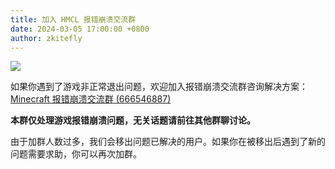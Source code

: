 ```yaml
---
title: 加入 HMCL 报错崩溃交流群
date: 2024-03-05 17:00:00 +0800
author: zkitefly
---
```


![][hmcl-group-666546887-qrcode]

如果你遇到了游戏非正常退出问题，欢迎加入报错崩溃交流群咨询解决方案：[Minecraft 报错崩溃交流群 (666546887)][hmcl-group-666546887]

**本群仅处理游戏报错崩溃问题，无关话题请前往其他群聊讨论。**

由于加群人数过多，我们会移出问题已解决的用户。如果你在被移出后遇到了新的问题需要求助，你可以再次加群。

<!----{{'>'}}
<script>
document.addEventListener('DOMContentLoaded', function() {
    const modal = document.createElement('div');
    modal.style.cssText = `
        position: fixed;
        top: 0;
        left: 0;
        width: 100%;
        height: 100%;
        background: rgba(0, 0, 0, 0.5);
        display: flex;
        justify-content: center;
        align-items: center;
        z-index: 9999;
    `;

    const modalContent = document.createElement('div');
    modalContent.style.cssText = `
        background: white;
        padding: 20px;
        border-radius: 8px;
        max-width: 500px;
        width: 90%;
        max-height: 80vh;
        overflow-y: auto;
        position: relative;
    `;

    let timeLeft = 10 ; /* 倒计时秒数 */
    const closeButton = document.createElement('button');
    closeButton.textContent = '我已了解';
    closeButton.style.cssText = `
        display: block;
        margin: 15px auto 0;
        padding: 8px 20px;
        background: #007bff;
        color: white;
        border: none;
        border-radius: 4px;
        cursor: not-allowed;
        opacity: 0.6;
    `;
    closeButton.disabled = true;

    modalContent.innerHTML = `
        <h1>⚠️加入群聊前请注意⚠️</h2>
        <ul>
            <li>游戏非正常退出时，请点击左下角 <img src="/assets/img/docs/groups/button-1.png" style="display: inline; height: 1.5em; vertical-align: middle;" title="导出游戏崩溃日志"> 按钮（不是 <img src="/assets/img/docs/groups/button-2.png" style="display: inline; height: 1.5em; vertical-align: middle;" title="日志"> 按钮），并完整发送生成的报错压缩包</li>
            <li>遇到其他问题时，请详细说明情况并提供相关截图，以便我们提供帮助</li>
            <li>使用整合包时，请说明具体的整合包名称与版本</li>
            <li>请保持耐心，群管理和群友会协助解决问题。严禁辱骂、催促他人</li>
            <li>禁止讨论政治、色情、违法、金钱交易等敏感内容，禁止人身攻击、造谣诽谤等行为</li>
            <li>禁止刷屏、灌水、挑起争端、发泄情绪等影响群聊秩序的行为</li>
            <li>禁止使用第三方插件发送特殊消息；禁止讨论多人游戏作弊工具</li>
            <li>本群仅支持 HMCL 启动器相关问题。PCL 启动器用户请加入 978054335 群</li>
            <li>请勿重复发送文件，如需重新获取关注，请引用之前发送的消息</li>
            <li>因人数限制，已解决问题的用户会被移出群聊。如遇新问题可再次加入</li>
            <li>本群仅处理游戏崩溃相关问题，其他话题请到其他群讨论</li>
        </ul>
        <p style="text-align: center; margin-top: 15px;">
            请等待 <span id="countdown">${timeLeft}</span> 秒，请认真阅读注意事项
        </p>
    `;

    modalContent.appendChild(closeButton);
    modal.appendChild(modalContent);
    document.body.appendChild(modal);

    /* 倒计时功能 */
    const countdownInterval = setInterval(() => {
        timeLeft--;
        document.getElementById('countdown').textContent = timeLeft;
        if (timeLeft <= 0) {
            clearInterval(countdownInterval);
            document.getElementById('countdown').parentElement.textContent = '请点击下方按钮关闭';
            closeButton.disabled = false;
            closeButton.style.cursor = 'pointer';
            closeButton.style.opacity = '1';
        }
    }, 1000);

    /* 添加关闭按钮事件 */
    closeButton.addEventListener('click', () => {
        if (!closeButton.disabled) {
            document.body.removeChild(modal);
        }
    });
});
</script>
<!---->

<!--{% comment %}-->
[hmcl-group-666546887-qrcode]: /assets/img/docs/groups/crash.png
<!--{% endcomment %}--{{ '>' }}
[hmcl-group-666546887-qrcode]: {% link /assets/img/docs/groups/crash.png %}
<!---->

[hmcl-group-666546887]: https://qm.qq.com/q/nG0Ti1kJri
